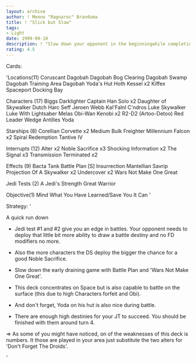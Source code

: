 ```yaml
---
layout: archive
author: ! Menno "Ragnaroc" Brandsma
title: ! "Slick but Slow"
tags:
- Light
date: 1999-09-10
description: ! "Slow down your opponent in the beginningwhile completing Jedi Test #1 and #2.Set up drains in space (or battle).High Forfeit allows good retrieval withNoble Sacrifice"
rating: 4.5
---
```

Cards: 

'Locations(11)
Coruscant
Dagobah
Dagobah Bog Clearing
Dagobah Swamp
Dagobah Training Area
Dagobah Yoda's Hut
Hoth
Kessel	x2
Kiffex
Spaceport Docking Bay

Characters (17)
Biggs Darklighter
Captain Han Solo  x2
Daughter of Skywalker
Dutch
Harc Seff
Jeroen Webb
Kal'Falnl C'ndros
Luke Skywalker
Luke With Lightsaber
Melas
Obi-Wan Kenobi	x2
R2-D2 (Artoo-Detoo)
Red Leader
Wedge Antilles
Yoda

Starships (8)
Corellian Corvette  x2
Medium Bulk Freighter
Millennium Falcon  x2
Spiral
Redemption
Tantive IV

Interrupts (12)
Alter  x2
Noble Sacrifice  x3
Shocking Information  x2
The Signal  x3
Transmission Terminated  x2

Effects (9)
Bacta Tank
Battle Plan [S]
Insurrection
Mantellian Savrip
Projection Of A Skywalker  x2
Undercover  x2
Wars Not Make One Great

Jedi Tests (2)
A Jedi's Strength
Great Warrior

Objective(1)
Mind What You Have Learned/Save You It Can '

Strategy: '

A quick run down
* Jedi test #1 and #2 give you an edge in battles.
  Your opponent needs to deploy that little bit more
  ability to draw a battle destiny and no FD modifiers no more.
* Also the more characters the DS deploy the bigger
  the chance for a good Noble Sacrifice.
* Slow down the early draining game with Battle Plan
  and 'Wars Not Make One Great'.
* This deck concentrates on Space but is also capable
  to battle on the surface (this due to high
  Characters forfeit and Obi).
* And don't forget, Yoda on his hut is also nice
  during battle.

* There are enough high destinies for your JT to
   succeed. You should be finished with them around
   turn 4.

=> As some of you might have noticed, on of the weaknesses
   of this deck is numbers. It those are played in your
   area just substitute the two alters for
   'Don't Forget The Droids'.


'